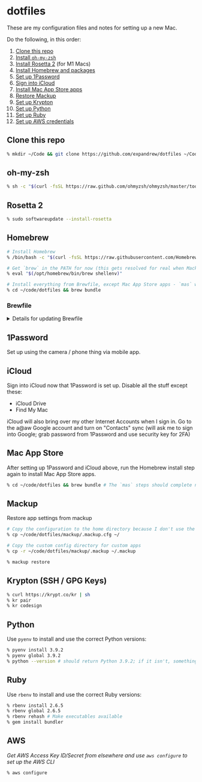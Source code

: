 # dotfiles

These are my configuration files and notes for setting up a new Mac.

Do the following, in this order:

1. [Clone this repo](#clone-this-repo)
1. [Install `oh-my-zsh`](#oh-my-zsh)
1. [Install Rosetta 2](#rosetta-2) (for M1 Macs)
1. [Install Homebrew and packages](#homebrew)
1. [Set up 1Password](#1password)
1. [Sign into iCloud](#icloud)
1. [Install Mac App Store apps](#mac-app-store)
1. [Restore Mackup](#mackup)
1. [Set up Krypton](#krypton)
1. [Set up Python](#python)
1. [Set up Ruby](#ruby)
1. [Set up AWS credentials](#aws)

## Clone this repo

```zsh
% mkdir ~/Code && git clone https://github.com/expandrew/dotfiles ~/Code/dotfiles
```

## oh-my-zsh

```zsh
% sh -c "$(curl -fsSL https://raw.github.com/ohmyzsh/ohmyzsh/master/tools/install.sh)"
```

## Rosetta 2

```zsh
% sudo softwareupdate --install-rosetta
```

## Homebrew

```zsh
# Install Homebrew
% /bin/bash -c "$(curl -fsSL https://raw.githubusercontent.com/Homebrew/install/master/install.sh)"

# Get `brew` in the PATH for now (this gets resolved for real when Mackup restores my .zshrc below)
% eval "$(/opt/homebrew/bin/brew shellenv)"

# Install everything from Brewfile, except Mac App Store apps - `mas` won't work yet, because I haven't signed into iCloud at this point - this has a dependency on 1Password step to get the password, so we'll re-run `brew bundle` again below after 1Password and iCloud are set up.
% cd ~/code/dotfiles && brew bundle
```

### Brewfile

<details>
<summary>Details for updating Brewfile</summary>

This is how I update the Brewfile when I install/uninstall something:

```zsh
% cd ~/code/dotfiles && brew bundle dump -f
# Then commit the changes to this repo, etc.
```

I just do this periodically and commit it, it's not automated but the command handles the file for me so I don't have to handwrite it

</details>

## 1Password

Set up using the camera / phone thing via mobile app.

## iCloud

Sign into iCloud now that 1Password is set up. Disable all the stuff except these:

- iCloud Drive
- Find My Mac

iCloud will also bring over my other Internet Accounts when I sign in. Go to the a@aw Google account and turn on "Contacts" sync (will ask me to sign into Google; grab password from 1Password and use security key for 2FA)

## Mac App Store

After setting up 1Password and iCloud above, run the Homebrew install step again to install Mac App Store apps.

```zsh
% cd ~/code/dotfiles && brew bundle # The `mas` steps should complete now that we're signed into iCloud
```

## Mackup

Restore app settings from mackup

```zsh
# Copy the configuration to the home directory because I don't use the default
% cp ~/code/dotfiles/mackup/.mackup.cfg ~/

# Copy the custom config directory for custom apps
% cp -r ~/code/dotfiles/mackup/.mackup ~/.mackup

% mackup restore
```

## Krypton (SSH / GPG Keys)

```zsh
% curl https://krypt.co/kr | sh
% kr pair
% kr codesign
```

## Python

Use `pyenv` to install and use the correct Python versions:

```zsh
% pyenv install 3.9.2
% pyenv global 3.9.2
% python --version # should return Python 3.9.2; if it isn't, something is wrong
```

## Ruby

Use `rbenv` to install and use the correct Ruby versions:

```zsh
% rbenv install 2.6.5
% rbenv global 2.6.5
% rbenv rehash # Make executables available
% gem install bundler
```

## AWS

_Get AWS Access Key ID/Secret from elsewhere and use `aws configure` to set up the AWS CLI_

```zsh
% aws configure
```
